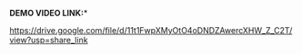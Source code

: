 ******DEMO VIDEO LINK:*******

https://drive.google.com/file/d/11t1FwpXMyOtO4oDNDZAwercXHW_Z_C2T/view?usp=share_link
